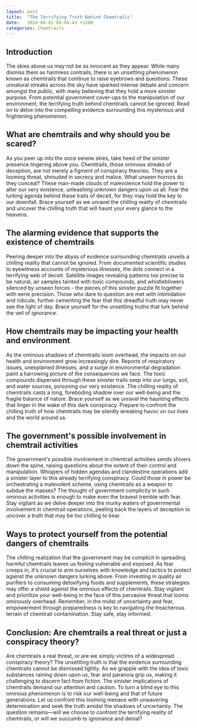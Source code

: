 ```yaml
---
layout: post
title:  "The Terrifying Truth Behind Chemtrails"
date:   2024-06-02 08:04:43 +1200
categories: Chemtrails
---
```


## Introduction
The skies above us may not be as innocent as they appear. While many dismiss them as harmless contrails, there is an unsettling phenomenon known as chemtrails that continue to raise eyebrows and questions. These unnatural streaks across the sky have sparked intense debate and concern amongst the public, with many believing that they hold a more sinister purpose. From potential government cover-ups to the manipulation of our environment, the terrifying truth behind chemtrails cannot be ignored. Read on to delve into the compelling evidence surrounding this mysterious and frightening phenomenon.



## What are chemtrails and why should you be scared?
As you peer up into the once serene skies, take heed of the sinister presence lingering above you. Chemtrails, those ominous streaks of deception, are not merely a figment of conspiracy theories. They are a looming threat, shrouded in secrecy and malice. What unseen horrors do they conceal? These man-made clouds of malevolence hold the power to alter our very existence, unleashing unknown dangers upon us all. Fear the lurking agenda behind these trails of deceit, for they may hold the key to our downfall. Brace yourself as we unravel the chilling reality of chemtrails and uncover the chilling truth that will haunt your every glance to the heavens.



## The alarming evidence that supports the existence of chemtrails
Peering deeper into the abyss of evidence surrounding chemtrails unveils a chilling reality that cannot be ignored. From documented scientific studies to eyewitness accounts of mysterious illnesses, the dots connect in a terrifying web of deceit. Satellite images revealing patterns too precise to be natural, air samples tainted with toxic compounds, and whistleblowers silenced by unseen forces - the pieces of this sinister puzzle fit together with eerie precision. Those who dare to question are met with intimidation and ridicule, further cementing the fear that this dreadful truth may never see the light of day. Brace yourself for the unsettling truths that lurk behind the veil of ignorance.



## How chemtrails may be impacting your health and environment
As the ominous shadows of chemtrails loom overhead, the impacts on our health and environment grow increasingly dire. Reports of respiratory issues, unexplained illnesses, and a surge in environmental degradation paint a harrowing picture of the consequences we face. The toxic compounds dispersed through these sinister trails seep into our lungs, soil, and water sources, poisoning our very existence. The chilling reality of chemtrails casts a long, foreboding shadow over our well-being and the fragile balance of nature. Brace yourself as we unravel the haunting effects that linger in the wake of this dark conspiracy. Prepare to confront the chilling truth of how chemtrails may be silently wreaking havoc on our lives and the world around us.



## The government's possible involvement in chemtrail activities
The government's possible involvement in chemtrail activities sends shivers down the spine, raising questions about the extent of their control and manipulation. Whispers of hidden agendas and clandestine operations add a sinister layer to this already terrifying conspiracy. Could those in power be orchestrating a malevolent scheme, using chemtrails as a weapon to subdue the masses? The thought of government complicity in such ominous activities is enough to make even the bravest tremble with fear. Stay vigilant as we delve deeper into the murky waters of governmental involvement in chemtrail operations, peeling back the layers of deception to uncover a truth that may be too chilling to bear.



## Ways to protect yourself from the potential dangers of chemtrails
The chilling realization that the government may be complicit in spreading harmful chemtrails leaves us feeling vulnerable and exposed. As fear creeps in, it's crucial to arm ourselves with knowledge and tactics to protect against the unknown dangers lurking above. From investing in quality air purifiers to consuming detoxifying foods and supplements, these strategies may offer a shield against the ominous effects of chemtrails. Stay vigilant and prioritize your well-being in the face of this pervasive threat that looms ominously overhead. Remember, in the midst of uncertainty and fear, empowerment through preparedness is key to navigating the treacherous terrain of chemtrail contamination. Stay safe, stay informed.



## Conclusion: Are chemtrails a real threat or just a conspiracy theory?
Are chemtrails a real threat, or are we simply victims of a widespread conspiracy theory? The unsettling truth is that the evidence surrounding chemtrails cannot be dismissed lightly. As we grapple with the idea of toxic substances raining down upon us, fear and paranoia grip us, making it challenging to discern fact from fiction. The sinister implications of chemtrails demand our attention and caution. To turn a blind eye to this ominous phenomenon is to risk our well-being and that of future generations. Let us confront this looming menace with unwavering determination and seek the truth amidst the shadows of uncertainty. The question remains—will we choose to confront the terrifying reality of chemtrails, or will we succumb to ignorance and denial?


